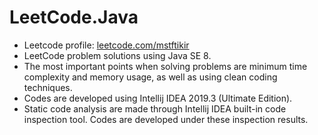 # LeetCode.Java
- Leetcode profile: [leetcode.com/mstftikir](https://leetcode.com/mstftikir)
- LeetCode problem solutions using Java SE 8.
- The most important points when solving problems are minimum time complexity and memory usage, as well as using clean coding techniques.
- Codes are developed using Intellij IDEA 2019.3 (Ultimate Edition).
- Static code analysis are made through Intellij IDEA built-in code inspection tool. Codes are developed under these inspection results.